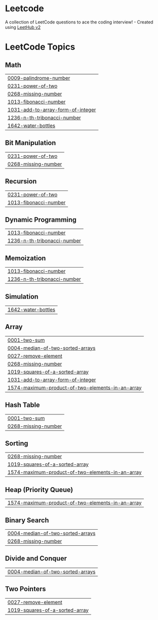 # Leetcode
A collection of LeetCode questions to ace the coding interview! - Created using [LeetHub v2](https://github.com/arunbhardwaj/LeetHub-2.0)

<!---LeetCode Topics Start-->
# LeetCode Topics
## Math
|  |
| ------- |
| [0009-palindrome-number](https://github.com/sukhendra001/Leetcode/tree/master/0009-palindrome-number) |
| [0231-power-of-two](https://github.com/sukhendra001/Leetcode/tree/master/0231-power-of-two) |
| [0268-missing-number](https://github.com/sukhendra001/Leetcode/tree/master/0268-missing-number) |
| [1013-fibonacci-number](https://github.com/sukhendra001/Leetcode/tree/master/1013-fibonacci-number) |
| [1031-add-to-array-form-of-integer](https://github.com/sukhendra001/Leetcode/tree/master/1031-add-to-array-form-of-integer) |
| [1236-n-th-tribonacci-number](https://github.com/sukhendra001/Leetcode/tree/master/1236-n-th-tribonacci-number) |
| [1642-water-bottles](https://github.com/sukhendra001/Leetcode/tree/master/1642-water-bottles) |
## Bit Manipulation
|  |
| ------- |
| [0231-power-of-two](https://github.com/sukhendra001/Leetcode/tree/master/0231-power-of-two) |
| [0268-missing-number](https://github.com/sukhendra001/Leetcode/tree/master/0268-missing-number) |
## Recursion
|  |
| ------- |
| [0231-power-of-two](https://github.com/sukhendra001/Leetcode/tree/master/0231-power-of-two) |
| [1013-fibonacci-number](https://github.com/sukhendra001/Leetcode/tree/master/1013-fibonacci-number) |
## Dynamic Programming
|  |
| ------- |
| [1013-fibonacci-number](https://github.com/sukhendra001/Leetcode/tree/master/1013-fibonacci-number) |
| [1236-n-th-tribonacci-number](https://github.com/sukhendra001/Leetcode/tree/master/1236-n-th-tribonacci-number) |
## Memoization
|  |
| ------- |
| [1013-fibonacci-number](https://github.com/sukhendra001/Leetcode/tree/master/1013-fibonacci-number) |
| [1236-n-th-tribonacci-number](https://github.com/sukhendra001/Leetcode/tree/master/1236-n-th-tribonacci-number) |
## Simulation
|  |
| ------- |
| [1642-water-bottles](https://github.com/sukhendra001/Leetcode/tree/master/1642-water-bottles) |
## Array
|  |
| ------- |
| [0001-two-sum](https://github.com/sukhendra001/Leetcode/tree/master/0001-two-sum) |
| [0004-median-of-two-sorted-arrays](https://github.com/sukhendra001/Leetcode/tree/master/0004-median-of-two-sorted-arrays) |
| [0027-remove-element](https://github.com/sukhendra001/Leetcode/tree/master/0027-remove-element) |
| [0268-missing-number](https://github.com/sukhendra001/Leetcode/tree/master/0268-missing-number) |
| [1019-squares-of-a-sorted-array](https://github.com/sukhendra001/Leetcode/tree/master/1019-squares-of-a-sorted-array) |
| [1031-add-to-array-form-of-integer](https://github.com/sukhendra001/Leetcode/tree/master/1031-add-to-array-form-of-integer) |
| [1574-maximum-product-of-two-elements-in-an-array](https://github.com/sukhendra001/Leetcode/tree/master/1574-maximum-product-of-two-elements-in-an-array) |
## Hash Table
|  |
| ------- |
| [0001-two-sum](https://github.com/sukhendra001/Leetcode/tree/master/0001-two-sum) |
| [0268-missing-number](https://github.com/sukhendra001/Leetcode/tree/master/0268-missing-number) |
## Sorting
|  |
| ------- |
| [0268-missing-number](https://github.com/sukhendra001/Leetcode/tree/master/0268-missing-number) |
| [1019-squares-of-a-sorted-array](https://github.com/sukhendra001/Leetcode/tree/master/1019-squares-of-a-sorted-array) |
| [1574-maximum-product-of-two-elements-in-an-array](https://github.com/sukhendra001/Leetcode/tree/master/1574-maximum-product-of-two-elements-in-an-array) |
## Heap (Priority Queue)
|  |
| ------- |
| [1574-maximum-product-of-two-elements-in-an-array](https://github.com/sukhendra001/Leetcode/tree/master/1574-maximum-product-of-two-elements-in-an-array) |
## Binary Search
|  |
| ------- |
| [0004-median-of-two-sorted-arrays](https://github.com/sukhendra001/Leetcode/tree/master/0004-median-of-two-sorted-arrays) |
| [0268-missing-number](https://github.com/sukhendra001/Leetcode/tree/master/0268-missing-number) |
## Divide and Conquer
|  |
| ------- |
| [0004-median-of-two-sorted-arrays](https://github.com/sukhendra001/Leetcode/tree/master/0004-median-of-two-sorted-arrays) |
## Two Pointers
|  |
| ------- |
| [0027-remove-element](https://github.com/sukhendra001/Leetcode/tree/master/0027-remove-element) |
| [1019-squares-of-a-sorted-array](https://github.com/sukhendra001/Leetcode/tree/master/1019-squares-of-a-sorted-array) |
<!---LeetCode Topics End-->